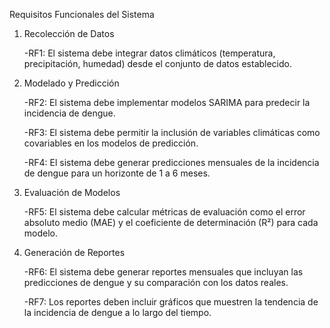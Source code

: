 Requisitos Funcionales del Sistema
1. Recolección de Datos

   -RF1: El sistema debe integrar datos climáticos (temperatura, precipitación, humedad) desde el conjunto de datos establecido.
   
2. Modelado y Predicción

   -RF2: El sistema debe implementar modelos SARIMA para predecir la incidencia de dengue.
   
   -RF3: El sistema debe permitir la inclusión de variables climáticas como covariables en los modelos de predicción.
   
   -RF4: El sistema debe generar predicciones mensuales de la incidencia de dengue para un horizonte de 1 a 6 meses.
   
3. Evaluación de Modelos

   -RF5: El sistema debe calcular métricas de evaluación como el error absoluto medio (MAE) y el coeficiente de determinación (R²) para cada modelo.
   
4. Generación de Reportes

   -RF6: El sistema debe generar reportes mensuales que incluyan las predicciones de dengue y su comparación con los datos reales.
   
   -RF7: Los reportes deben incluir gráficos que muestren la tendencia de la incidencia de dengue a lo largo del tiempo.
